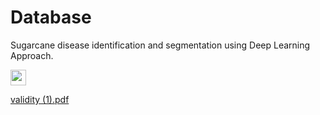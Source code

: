 # Database
Sugarcane disease identification and segmentation using Deep Learning Approach.


<img src='C://Users//anass//Downloads//download.png' width='25'>

[validity (1).pdf](https://github.com/Ansari12345678-web/Database/files/13464707/validity.1.pdf)


